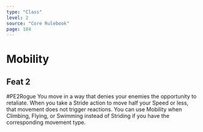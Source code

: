 ```yaml
---
type: "Class"
level: 2
source: "Core Rulebook"
page: 184
---
```

# Mobility
## Feat 2
#PE2Rogue
You move in a way that denies your enemies the opportunity to retaliate. When you take a Stride action to move half your Speed or less, that movement does not trigger reactions. You can use Mobility when Climbing, Flying, or Swimming instead of Striding if you have the corresponding movement type.